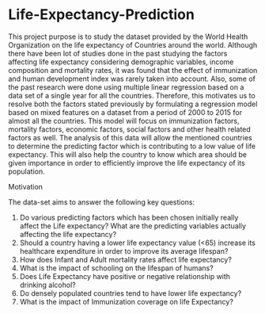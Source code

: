 # Life-Expectancy-Prediction

This project purpose is to study the dataset provided by the World Health Organization on 
the life expectancy of Countries around the world. Although there have been lot of studies
done in the past studying the factors affecting life expectancy considering demographic
variables, income composition and mortality rates, it was found that the effect of
immunization and human development index was rarely taken into account. Also, some of
the past research were done using multiple linear regression based on a data set of a single
year for all the countries. Therefore, this motivates us to resolve both the factors stated
previously by formulating a regression model based on mixed features on a dataset from a
period of 2000 to 2015 for almost all the countries. This model will focus on immunization
factors, mortality factors, economic factors, social factors and other health related factors
as well. The analysis of this data will allow the mentioned countries to determine the
predicting factor which is contributing to a low value of life expectancy. This will also help
the country to know which area should be given importance in order to efficiently improve
the life expectancy of its population.

Motivation 
 
The data-set aims to answer the following key questions:
1. Do various predicting factors which has been chosen initially really affect the Life
    expectancy? What are the predicting variables actually affecting the life expectancy?
2. Should a country having a lower life expectancy value (<65) increase its healthcare
    expenditure in order to improve its average lifespan?
3. How does Infant and Adult mortality rates affect life expectancy?
4. What is the impact of schooling on the lifespan of humans?
5. Does Life Expectancy have positive or negative relationship with drinking alcohol?
6. Do densely populated countries tend to have lower life expectancy?
7. What is the impact of Immunization coverage on life Expectancy? 
